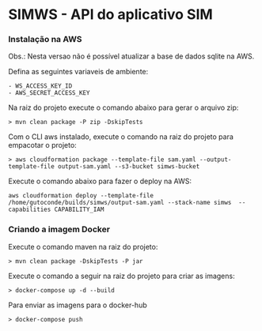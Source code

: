 # SIMWS - API do aplicativo SIM

### Instalação na AWS

Obs.: Nesta versao não é possível atualizar a base de dados sqlite na AWS.

Defina as seguintes variaveis de ambiente: 

```
- WS_ACCESS_KEY_ID
- AWS_SECRET_ACCESS_KEY
```

Na raiz do projeto execute o comando abaixo para gerar o arquivo zip:

```
> mvn clean package -P zip -DskipTests
```

Com o CLI aws instalado, execute o comando na raiz do projeto para empacotar o projeto:

```
> aws cloudformation package --template-file sam.yaml --output-template-file output-sam.yaml --s3-bucket simws-bucket
```

Execute o comando abaixo para fazer o deploy na AWS:

```
aws cloudformation deploy --template-file /home/gutoconde/builds/simws/output-sam.yaml --stack-name simws  --capabilities CAPABILITY_IAM
```

### Criando a imagem Docker

Execute o comando maven na raiz do projeto: 

```
> mvn clean package -DskipTests -P jar
```

Execute o comando a seguir na raiz do projeto para criar as imagens:

```
> docker-compose up -d --build
```

Para enviar as imagens para o docker-hub

```
> docker-compose push
```
